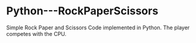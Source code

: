 # Python---RockPaperScissors
Simple Rock Paper and Scissors Code implemented in Python. The player competes with the CPU.
